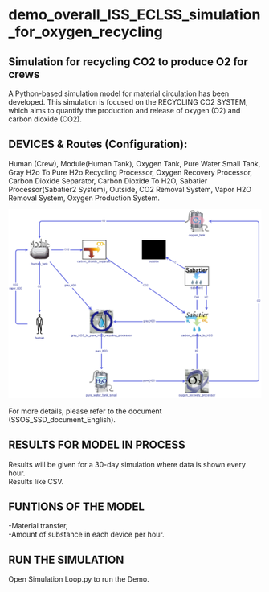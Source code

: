 # demo_overall_ISS_ECLSS_simulation_for_oxygen_recycling
## Simulation for recycling CO2 to produce O2 for crews

A Python-based simulation model for material circulation has been developed.
This simulation is focused on the RECYCLING CO2 SYSTEM, which aims to quantify the production and release of oxygen (O2) and carbon dioxide (CO2).


## DEVICES & Routes (Configuration):
Human (Crew),
Module(Human Tank),
Oxygen Tank,
Pure Water Small Tank,
Gray H2o To Pure H2o Recycling Processor,
Oxygen Recovery Processor,
Carbon Dioxide Separator,
Carbon Dioxide To H2O,
Sabatier Processor(Sabatier2 System),
Outside,
CO2 Removal System,
Vapor H2O Removal System,
Oxygen Production System.


!["Simulation from sicle" ](https://github.com/space-station-os/demo_overall_ISS_ECLSS_simulation_for_oxygen_recycling/blob/main/Figures/image1.png "Simulation for 30 days/results given every hour" )

For more details, please refer to the document (SSOS_SSD_document_English).

## RESULTS FOR MODEL IN PROCESS
Results will be given for a 30-day simulation where data is shown every hour.<br /> 
Results like CSV.
## FUNTIONS OF THE MODEL
  -Material transfer,<br />
  -Amount of substance in each device per hour.

## RUN THE SIMULATION

Open Simulation Loop.py to run the Demo.